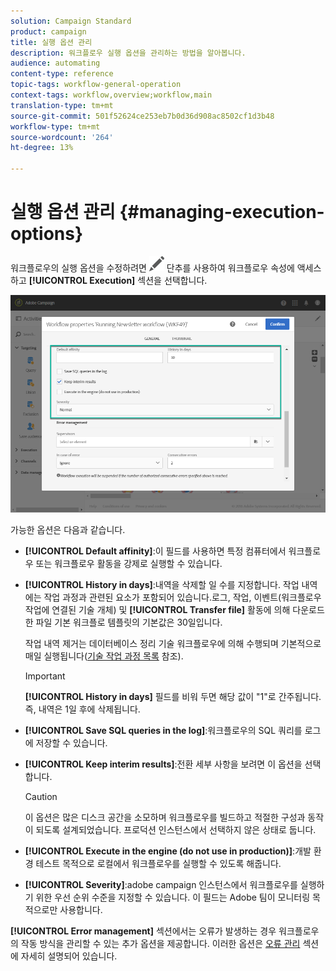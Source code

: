 ```yaml
---
solution: Campaign Standard
product: campaign
title: 실행 옵션 관리
description: 워크플로우 실행 옵션을 관리하는 방법을 알아봅니다.
audience: automating
content-type: reference
topic-tags: workflow-general-operation
context-tags: workflow,overview;workflow,main
translation-type: tm+mt
source-git-commit: 501f52624ce253eb7b0d36d908ac8502cf1d3b48
workflow-type: tm+mt
source-wordcount: '264'
ht-degree: 13%

---
```



# 실행 옵션 관리 {#managing-execution-options}

워크플로우의 실행 옵션을 수정하려면 ![](assets/edit_darkgrey-24px.png) 단추를 사용하여 워크플로우 속성에 액세스하고 **[!UICONTROL Execution]** 섹션을 선택합니다.

![](assets/wkf_execution_6.png)

가능한 옵션은 다음과 같습니다.

* **[!UICONTROL Default affinity]**:이 필드를 사용하면 특정 컴퓨터에서 워크플로우 또는 워크플로우 활동을 강제로 실행할 수 있습니다.

* **[!UICONTROL History in days]**:내역을 삭제할 일 수를 지정합니다. 작업 내역에는 작업 과정과 관련된 요소가 포함되어 있습니다.로그, 작업, 이벤트(워크플로우 작업에 연결된 기술 개체) 및 **[!UICONTROL Transfer file]** 활동에 의해 다운로드한 파일 기본 워크플로 템플릿의 기본값은 30일입니다.

   작업 내역 제거는 데이터베이스 정리 기술 워크플로우에 의해 수행되며 기본적으로 매일 실행됩니다([기술 작업 과정 목록](../../administration/using/technical-workflows.md) 참조).

   >[!IMPORTANT]
   >
   >**[!UICONTROL History in days]** 필드를 비워 두면 해당 값이 &quot;1&quot;로 간주됩니다. 즉, 내역은 1일 후에 삭제됩니다.

* **[!UICONTROL Save SQL queries in the log]**:워크플로우의 SQL 쿼리를 로그에 저장할 수 있습니다.

* **[!UICONTROL Keep interim results]**:전환 세부 사항을 보려면 이 옵션을 선택합니다.

   >[!CAUTION]
   >
   >이 옵션은 많은 디스크 공간을 소모하며 워크플로우를 빌드하고 적절한 구성과 동작이 되도록 설계되었습니다. 프로덕션 인스턴스에서 선택하지 않은 상태로 둡니다.

* **[!UICONTROL Execute in the engine (do not use in production)]**:개발 환경 테스트 목적으로 로컬에서 워크플로우를 실행할 수 있도록 해줍니다.

* **[!UICONTROL Severity]**:adobe campaign 인스턴스에서 워크플로우를 실행하기 위한 우선 순위 수준을 지정할 수 있습니다. 이 필드는 Adobe 팀이 모니터링 목적으로만 사용합니다.

**[!UICONTROL Error management]** 섹션에서는 오류가 발생하는 경우 워크플로우의 작동 방식을 관리할 수 있는 추가 옵션을 제공합니다. 이러한 옵션은 [오류 관리](../../automating/using/monitoring-workflow-execution.md#error-management) 섹션에 자세히 설명되어 있습니다.

